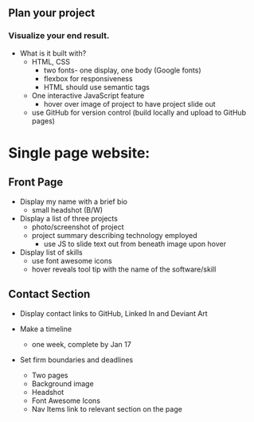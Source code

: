 ## Plan your project

### Visualize your end result.

- What is it built with?
  - HTML, CSS 
    - two fonts- one display, one body (Google fonts)
    - flexbox for responsiveness
    - HTML should use semantic tags
  - One interactive JavaScript feature
    - hover over image of project to have project slide out
  - use GitHub for version control (build locally and upload to GitHub pages)

# Single page website:

## Front Page
  - Display my name with a brief bio
    - small headshot (B/W)
  - Display a list of three projects
    - photo/screenshot of project
    - project summary describing technology employed
      - use JS to slide text out from beneath image upon hover
  - Display list of skills
    - use font awesome icons 
    - hover reveals tool tip with the name of the software/skill

## Contact Section
  - Display contact links to GitHub, Linked In and Deviant Art

- Make a timeline
  - one week, complete by Jan 17

- Set firm boundaries and deadlines
  - Two pages
  - Background image
  - Headshot
  - Font Awesome Icons
  - Nav Items link to relevant section on the page


